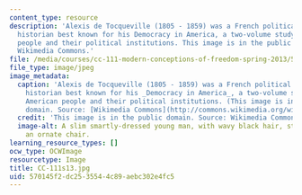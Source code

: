 ```yaml
---
content_type: resource
description: 'Alexis de Tocqueville (1805 - 1859) was a French political thinker and
  historian best known for his Democracy in America, a two-volume study of the American
  people and their political institutions. This image is in the public domain. Source:
  Wikimedia Commons.'
file: /media/courses/cc-111-modern-conceptions-of-freedom-spring-2013/570145f2dc2535544c89aebc302e4fc5_CC-111s13.jpg
file_type: image/jpeg
image_metadata:
  caption: 'Alexis de Tocqueville (1805 - 1859) was a French political thinker and
    historian best known for his _Democracy in America_, a two-volume study of the
    American people and their political institutions. (This image is in the public
    domain. Source: [Wikimedia Commons](http://commons.wikimedia.org/wiki/File:Alexis_de_tocqueville.jpg).)'
  credit: 'This image is in the public domain. Source: Wikimedia Commons.'
  image-alt: A slim smartly-dressed young man, with wavy black hair, stands behind
    an ornate chair.
learning_resource_types: []
ocw_type: OCWImage
resourcetype: Image
title: CC-111s13.jpg
uid: 570145f2-dc25-3554-4c89-aebc302e4fc5
---
```

